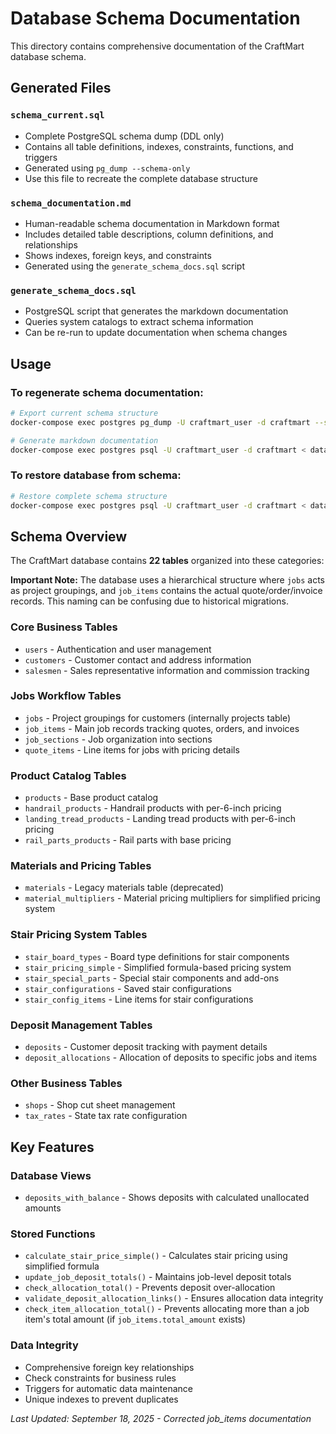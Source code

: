 # Database Schema Documentation

This directory contains comprehensive documentation of the CraftMart database schema.

## Generated Files

### `schema_current.sql`
- Complete PostgreSQL schema dump (DDL only)
- Contains all table definitions, indexes, constraints, functions, and triggers
- Generated using `pg_dump --schema-only`
- Use this file to recreate the complete database structure

### `schema_documentation.md`
- Human-readable schema documentation in Markdown format
- Includes detailed table descriptions, column definitions, and relationships
- Shows indexes, foreign keys, and constraints
- Generated using the `generate_schema_docs.sql` script

### `generate_schema_docs.sql`
- PostgreSQL script that generates the markdown documentation
- Queries system catalogs to extract schema information
- Can be re-run to update documentation when schema changes

## Usage

### To regenerate schema documentation:

```bash
# Export current schema structure
docker-compose exec postgres pg_dump -U craftmart_user -d craftmart --schema-only > database/schema_current.sql

# Generate markdown documentation
docker-compose exec postgres psql -U craftmart_user -d craftmart < database/generate_schema_docs.sql > database/schema_documentation.md
```

### To restore database from schema:

```bash
# Restore complete schema structure
docker-compose exec postgres psql -U craftmart_user -d craftmart < database/schema_current.sql
```

## Schema Overview

The CraftMart database contains **22 tables** organized into these categories:

**Important Note:** The database uses a hierarchical structure where `jobs` acts as project groupings, and `job_items` contains the actual quote/order/invoice records. This naming can be confusing due to historical migrations.

### Core Business Tables
- `users` - Authentication and user management
- `customers` - Customer contact and address information
- `salesmen` - Sales representative information and commission tracking

### Jobs Workflow Tables
- `jobs` - Project groupings for customers (internally projects table)
- `job_items` - Main job records tracking quotes, orders, and invoices
- `job_sections` - Job organization into sections
- `quote_items` - Line items for jobs with pricing details

### Product Catalog Tables
- `products` - Base product catalog
- `handrail_products` - Handrail products with per-6-inch pricing
- `landing_tread_products` - Landing tread products with per-6-inch pricing
- `rail_parts_products` - Rail parts with base pricing

### Materials and Pricing Tables
- `materials` - Legacy materials table (deprecated)
- `material_multipliers` - Material pricing multipliers for simplified pricing system

### Stair Pricing System Tables
- `stair_board_types` - Board type definitions for stair components
- `stair_pricing_simple` - Simplified formula-based pricing system
- `stair_special_parts` - Special stair components and add-ons
- `stair_configurations` - Saved stair configurations
- `stair_config_items` - Line items for stair configurations

### Deposit Management Tables
- `deposits` - Customer deposit tracking with payment details
- `deposit_allocations` - Allocation of deposits to specific jobs and items

### Other Business Tables
- `shops` - Shop cut sheet management
- `tax_rates` - State tax rate configuration

## Key Features

### Database Views
- `deposits_with_balance` - Shows deposits with calculated unallocated amounts

### Stored Functions
- `calculate_stair_price_simple()` - Calculates stair pricing using simplified formula
- `update_job_deposit_totals()` - Maintains job-level deposit totals
- `check_allocation_total()` - Prevents deposit over-allocation
- `validate_deposit_allocation_links()` - Ensures allocation data integrity
- `check_item_allocation_total()` - Prevents allocating more than a job item's total amount (if `job_items.total_amount` exists)

### Data Integrity
- Comprehensive foreign key relationships
- Check constraints for business rules
- Triggers for automatic data maintenance
- Unique indexes to prevent duplicates

*Last Updated: September 18, 2025 - Corrected job_items documentation*
